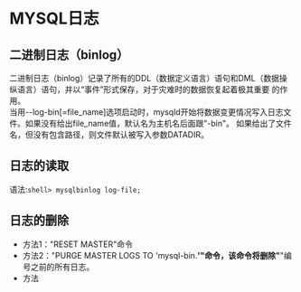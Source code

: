 # MYSQL日志
## 二进制日志（binlog）
二进制日志（binlog）记录了所有的DDL（数据定义语言）语句和DML（数据操纵语言）语句，并以“事件”形式保存，对于灾难时的数据恢复起着极其重要
的作用。  
当用--log-bin[=file_name]选项启动时，mysqld开始将数据变更情况写入日志文件。如果没有给出file_name值，默认名为主机名后面跟"-bin"。
如果给出了文件名，但没有包含路径，则文件默认被写入参数DATADIR。
## 日志的读取
语法:`shell> mysqlbinlog log-file;`
## 日志的删除
* 方法1："RESET MASTER"命令  
* 方法2："PURGE MASTER LOGS TO 'mysql-bin.******'"命令，该命令将删除"******"编号之前的所有日志。  
* 方法
